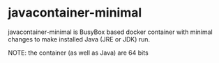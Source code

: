 # javacontainer-minimal
javacontainer-minimal is BusyBox based docker container with minimal changes to make installed Java (JRE or JDK) run.

NOTE: the container (as well as Java) are 64 bits

